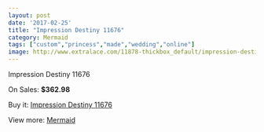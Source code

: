 ```yaml
---
layout: post
date: '2017-02-25'
title: "Impression Destiny 11676"
category: Mermaid
tags: ["custom","princess","made","wedding","online"]
image: http://www.extralace.com/11878-thickbox_default/impression-destiny-11676.jpg
---
```

Impression Destiny 11676

On Sales: **$362.98**
<a href="https://www.extralace.com/mermaid/5582-impression-destiny-11676.html"><amp-img layout="responsive" width="600" height="600" src="//www.extralace.com/11878-thickbox_default/impression-destiny-11676.jpg" alt="Impression Destiny 11676 0" /></a>

Buy it: [Impression Destiny 11676](https://www.extralace.com/mermaid/5582-impression-destiny-11676.html "Impression Destiny 11676")

View more: [Mermaid](https://www.extralace.com/5-mermaid "Mermaid")